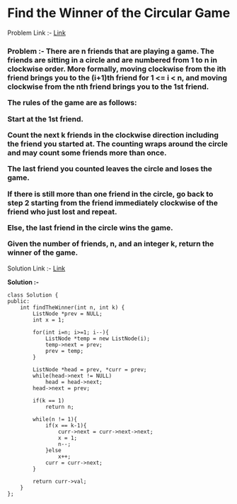 # Find the Winner of the Circular Game

Problem Link :- [Link](https://leetcode.com/problems/find-the-winner-of-the-circular-game/)

<h3>
Problem :- There are n friends that are playing a game. The friends are sitting in a circle and are numbered from 1 to n in clockwise order. More formally, moving clockwise from the ith friend brings you to the (i+1)th friend for 1 <= i < n, and moving clockwise from the nth friend brings you to the 1st friend.

The rules of the game are as follows:

Start at the 1st friend.
  
Count the next k friends in the clockwise direction including the friend you started at. The counting wraps around the circle and may count some friends more than once.
  
The last friend you counted leaves the circle and loses the game.
  
If there is still more than one friend in the circle, go back to step 2 starting from the friend immediately clockwise of the friend who just lost and repeat.
  
Else, the last friend in the circle wins the game.
  
Given the number of friends, n, and an integer k, return the winner of the game.
</h3>

Solution Link :- [Link](https://leetcode.com/problems/find-the-winner-of-the-circular-game/submissions/879287033/)

**Solution :-**
```
class Solution {
public:
    int findTheWinner(int n, int k) {
        ListNode *prev = NULL;
        int x = 1;
        
        for(int i=n; i>=1; i--){
            ListNode *temp = new ListNode(i);
            temp->next = prev;
            prev = temp;
        }
        
        ListNode *head = prev, *curr = prev;
        while(head->next != NULL) 
            head = head->next;
        head->next = prev;
        
        if(k == 1)
            return n; 
        
        while(n != 1){
            if(x == k-1){
                curr->next = curr->next->next; 
                x = 1;
                n--;
            }else
                x++;
            curr = curr->next;
        }
        
        return curr->val;
    }
};
```
